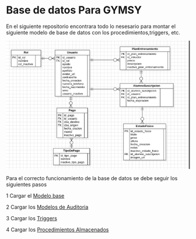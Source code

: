 # Base de datos Para GYMSY 
En el siguiente repositorio encontrara todo lo nesesario para montar el siguiente modelo de base de datos con los procedimientos,triggers, etc.

![Texto alternativo](./Modelo_2024-06-01.png)




Para el correcto funcionamiento de la base de datos se debe seguir los siguientes pasos 

1 Cargar el  [Modelo base](./src/modelo_base.sql)

2 Cargar los  [Modelos de  Auditoria](./src/modelos_auditoria.sql)

3 Cargar los  [Triggers](./src/triggers/)

4 Cargar los  [Procedimientos Almacenados](./src/procedimientos/)

